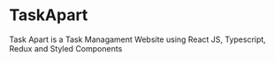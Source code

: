 # TaskApart
Task Apart is a Task Managament Website using React JS, Typescript, Redux and Styled Components
